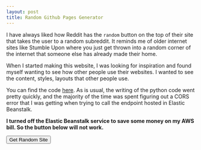 ```yaml
---
layout: post
title: Random Github Pages Generator
---
```


I have always liked how Reddit has the `random` button on the top of their site that takes the user to a random subreddit.
It reminds me of older internet sites like Stumble Upon where you just get thrown into a random corner of the internet that 
someone else has already made their home.

When I started making this website, I was looking for inspiration and found myself wanting to see how other people use their
websites.  I wanted to see the content, styles, layouts that other people use.

You can find the code [here](https://github.com/briengleason/random-github-sites).  As is usual, the writing of the python code
went pretty quickly, and the majority of the time was spent figuring out a CORS error that I was getting when trying to call the
endpoint hosted in Elastic Beanstalk.

**I turned off the Elastic Beanstalk service to save some money on my AWS bill. So the button below will not work.**

<html>
  <script type="text/javascript" src="/assets/js/getRandomSite.js"></script>
  <body>
    <button onclick="getRandomSite()" type="button" id="siteButton">Get Random Site</button>
    <p id="answer"></p>
  </body>
</html>
